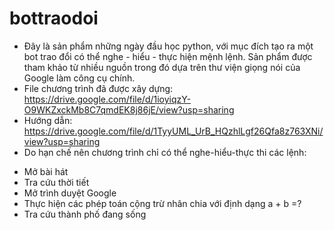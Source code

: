 # bottraodoi
- Đây là sản phẩm những ngày đầu học python, với mục đích tạo ra một bot trao đổi có thể nghe - hiểu - thực hiện mệnh lệnh. Sản phẩm được tham khảo từ nhiều nguồn trong đó dựa trên thư viện giọng nói của Google làm công cụ chính.
- File chương trình đã được xây dựng: https://drive.google.com/file/d/1ioyiqzY-O9WKZxckMb8C7qmdEK8j86jE/view?usp=sharing
- Hướng dẫn: https://drive.google.com/file/d/1TyyUML_UrB_HQzhlLgf26Qfa8z763XNi/view?usp=sharing
- Do hạn chế nên chương trình chỉ có thể nghe-hiểu-thực thi các lệnh:
+ Mở bài hát
+ Tra cứu thời tiết
+ Mở trình duyệt Google
+ Thực hiện các phép toán cộng trừ nhân chia với định dạng a + b =?
+ Tra cứu thành phố đang sống
